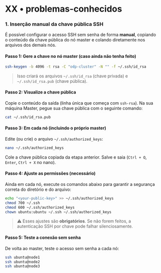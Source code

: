 # XX • problemas-conhecidos

### 1. Inserção manual da chave pública SSH

É possível configurar o acesso SSH sem senha de forma **manual**, copiando o conteúdo da chave pública do nó master e colando diretamente nos arquivos dos demais nós.

#### Passo 1: Gere a chave no nó master (caso ainda não tenha feito)

```bash
ssh-keygen -b 4096 -t rsa -C "odp-cluster" -N "" -f ~/.ssh/id_rsa
```

> Isso criará os arquivos `~/.ssh/id_rsa` (chave privada) e `~/.ssh/id_rsa.pub` (chave pública).

#### Passo 2: Visualize a chave pública
Copie o conteúdo da saída (linha única que começa com `ssh-rsa`).
Na sua máquina Master, pegue sua chave pública com o seguinte comando:

```bash
cat ~/.ssh/id_rsa.pub
```
#### Passo 3: Em cada nó (incluindo o próprio master)

Edite (ou crie) o arquivo `~/.ssh/authorized_keys`:

```bash
nano ~/.ssh/authorized_keys
```

Cole a chave pública copiada da etapa anterior. Salve e saia (`Ctrl + O`, `Enter`, `Ctrl + X` no nano).

#### Passo 4: Ajuste as permissões (necessário)

Ainda em cada nó, execute os comandos abaixo para garantir a segurança correta do diretório e do arquivo:

```bash
echo "<your-public-key>" >> ~/.ssh/authorized_keys
chmod 700 ~/.ssh
chmod 600 ~/.ssh/authorized_keys
chown ubuntu:ubuntu ~/.ssh ~/.ssh/authorized_keys
```

> ⚠️ Esses ajustes são **obrigatórios**. Se não forem feitos, a autenticação SSH por chave pode falhar silenciosamente.

#### Passo 5: Teste a conexão sem senha

De volta ao master, teste o acesso sem senha a cada nó:

```bash
ssh ubuntu@node1
ssh ubuntu@node2
ssh ubuntu@node3
```
